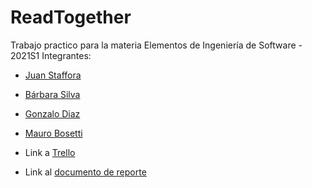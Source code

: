# ReadTogether
Trabajo practico para la materia Elementos de Ingeniería de Software - 2021S1
Integrantes:
* [Juan Staffora](https://github.com/JuanStaffora)
* [Bárbara Silva](https://github.com/BarbaraSilv)
* [Gonzalo Diaz](https://github.com/GonzaloDiaz1994)
* [Mauro Bosetti](https://github.com/amuroBosetti)


* Link a [Trello](https://trello.com/b/KN3gMxlb/readtogether)
* Link al [documento de reporte](https://docs.google.com/document/d/1XDH8pwYPvzW9UgIGr9NNP0wZUeKfJ46zarGUHk4VMFA/edit?usp=sharing)
